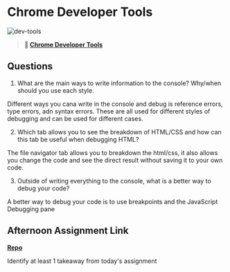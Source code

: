 # Chrome Developer Tools

![dev-tools](https://bcw.blob.core.windows.net/public/img/lesson-images/4571780153354770)

> **📖 [Chrome Developer Tools](https://codeworksacademy.com/fs-student-guide/resources/wk2/03-Chrome-Dev-Tools)**

## Questions

1. What are the main ways to write information to the console? Why/when should you use each style.

Different ways you cana write in the console and debug is reference errors, type errors, adn syntax errors. These are all used for different styles of debugging and can be used for different cases.

2. Which tab allows you to see the breakdown of HTML/CSS and how can this tab be useful when debugging HTML?

The file navigator tab allows you to breakdown the html/css, it also allows you change the code and see the direct result without saving it to your own code.

3. Outside of writing everything to the console, what is a better way to debug your code?

A better way to debug your code is to use breakpoints and the JavaScript Debugging pane

## Afternoon Assignment Link

**[Repo](https://github.com/garrett-adamss/<ASSIGNMENT_REPO>)**

Identify at least 1 takeaway from today's assignment

